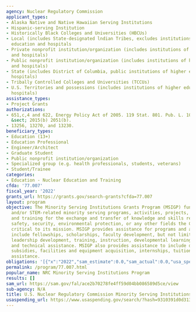 ```yaml
---
agency: Nuclear Regulatory Commission
applicant_types:
- Alaska Native and Native Hawaiian Serving Institutions
- Hispanic-serving Institution
- Historically Black Colleges and Universities (HBCUs)
- Local (includes State-designated lndian Tribes, excludes institutions of higher
  education and hospitals
- Private nonprofit institution/organization (includes institutions of higher education
  and hospitals)
- Public nonprofit institution/organization (includes institutions of higher education
  and hospitals)
- State (includes District of Columbia, public institutions of higher education and
  hospitals)
- Tribally Controlled Colleges and Universities (TCCUs)
- U.S. Territories and possessions (includes institutions of higher education and
  hospitals)
assistance_types:
- Project Grants
authorizations:
- 651,c,4 and 622, Energy Policy Act of 2005. 119 Stat. 801. Pub. L. 109, 58. 42 U.S.C.
  &sect; 2015(b) 2051(b).
- 13256, 13270, and 13230.
beneficiary_types:
- Education (13+)
- Education Professional
- Engineer/Architect
- Graduate Student
- Public nonprofit institution/organization
- Specialized group (e.g. health professionals, students, veterans)
- Student/Trainee
categories:
- Education - Nuclear Education and Training
cfda: '77.007'
fiscal_year: '2022'
grants_url: https://grants.gov/search-grants?cfda=77.007
layout: program
objective: The Minority Serving Institutions Grants Program (MSIGP) funds nuclear
  and/or STEM-related minority serving programs, activities, projects, symposiums
  and training for the exchange and transfer of knowledge and skills relevant to nuclear
  safety, security, environmental protection, or any other fields the Commission deems
  critical to its mission. MSIGP provides assistance for programs and activities to
  include fellowships, scholarships, faculty development, but not limited to mentoring,
  leadership development, training, instruction, developmental learning, program evaluation,
  and technical assistance. MSIGP also provides assistance to include direct institutional
  subsidies, facilities and equipment acquisition, internships, tuition and housing
  assistance.
obligations: '[{"x":"2022","sam_estimate":0.0,"sam_actual":0.0,"usa_spending_actual":-181022.09},{"x":"2023","sam_estimate":997943.0,"sam_actual":0.0,"usa_spending_actual":997943.0},{"x":"2024","sam_estimate":2400000.0,"sam_actual":0.0,"usa_spending_actual":0.0}]'
permalink: /program/77.007.html
popular_name: NRC Minority Serving Institutions Program
results: []
sam_url: https://sam.gov/fal/ace2b70278fe4ff59d04bb086589d5ce/view
sub-agency: N/A
title: U.S. Nuclear Regulatory Commission Minority Serving Institutions Program (MSIP)
usaspending_url: https://www.usaspending.gov/search/?hash=9310391d0d313e3ff081216759f62617
---
```

